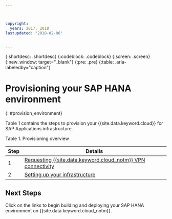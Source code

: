 ```yaml
---



copyright:
  years: 2017, 2018
lastupdated: "2018-02-06"


---
```


{:shortdesc: .shortdesc}
{:codeblock: .codeblock}
{:screen: .screen}
{:new_window: target="_blank"}
{:pre: .pre}
{:table: .aria-labeledby="caption"}


# Provisioning your SAP HANA environment
{: #provision_environment}

Table 1 contains the steps to provision your {{site.data.keyword.cloud}} for SAP Applications infrastructure. 

Table 1. Provisioning overview

| Step | Details |
| --- | --- |
| 1 | [Requesting {{site.data.keyword.cloud_notm}} VPN connectivity](/docs/infrastructure/sap-hana/hana-requesting-setting-up-VPN.html) |
| 2 | [Setting up your infrastructure](/docs/infrastructure/sap-hana/hana-setting-up-infrastructure.html) |

## Next Steps

Click on the links to begin building and deploying your SAP HANA environment on {{site.data.keyword.cloud_notm}}.
